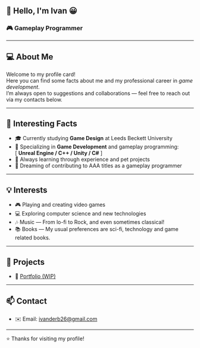 ## 👋 Hello, I'm Ivan 😀
### 🎮 Gameplay Programmer

---

## 💻 About Me
Welcome to my profile card!  
Here you can find some facts about me and my professional career in *game development*.  
I’m always open to suggestions and collaborations — feel free to reach out via my contacts below.  

---

## 📖 Interesting Facts
- 🎓 Currently studying **Game Design** at Leeds Beckett University
- 🎯 Specializing in **Game Development** and gameplay programming:  
  [ **Unreal Engine / C++ / Unity / C#** ]
- 📘 Always learning through experience and pet projects
- 🚀 Dreaming of contributing to AAA titles as a gameplay programmer

---

## 💡 Interests
- 🎮 Playing and creating video games  
- 💻 Exploring computer science and new technologies  
- 🎶 Music — From lo-fi to Rock, and even sometimes classical!
- 📚 Books — My usual preferences are sci-fi, technology and game related books.
  
---

## 📂 Projects
- 🎨 [Portfolio (WIP)](https://github.com/Iraidge/Portfolio)  

---

## 📫 Contact
- ✉️ Email: ivanderb26@gmail.com

---

⭐️ Thanks for visiting my profile!

